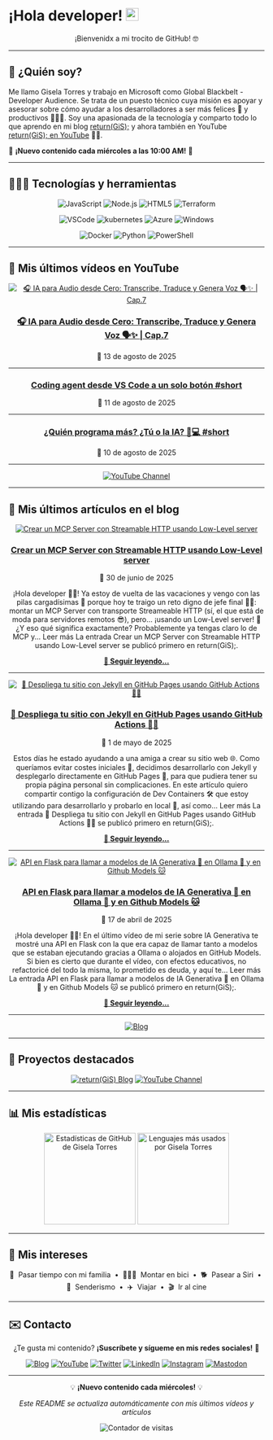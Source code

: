 # ¡Hola developer! <img src="https://media.giphy.com/media/hvRJCLFzcasrR4ia7z/giphy.gif" width="25px" alt="Waving hand animation">

<div align="center">
  
¡Bienvenidx a mi trocito de GitHub! 🤓

</div>

---

## 🤔 ¿Quién soy?

Me llamo Gisela Torres y trabajo en Microsoft como Global Blackbelt - Developer Audience. Se trata de un puesto técnico cuya misión es apoyar y asesorar sobre cómo ayudar a los desarrolladores a ser más felices 🥲 y productivos 👩🏻‍💻. Soy una apasionada de la tecnología y comparto todo lo que aprendo en mi blog [return(GiS);](https://www.returngis.net) y ahora también en YouTube [return(GiS); en YouTube](https://www.youtube.com/@returngis) 🎥🍿.

📅 **¡Nuevo contenido cada miércoles a las 10:00 AM!** 📅

---

## 👩🏼‍💻 Tecnologías y herramientas

<div align="center">

![JavaScript](https://img.shields.io/badge/-JavaScript-F7DF1E?style=for-the-badge&logo=JavaScript&logoColor=black "JavaScript")
![Node.js](https://img.shields.io/badge/-Node.js-339933?style=for-the-badge&logo=node.js&logoColor=white "Node.js")
![HTML5](https://img.shields.io/badge/-HTML5-E34F26?style=for-the-badge&logo=html5&logoColor=white "HTML5")
![Terraform](https://img.shields.io/badge/terraform-7B42BC?logo=terraform&logoColor=white&style=for-the-badge "Terraform")

![VSCode](https://img.shields.io/badge/Visual_Studio_Code-0078D4?style=for-the-badge&logo=visual%20studio%20code&logoColor=white "Visual Studio Code")
![kubernetes](https://img.shields.io/badge/kubernetes-326CE5?logo=kubernetes&logoColor=white&style=for-the-badge "Kubernetes")
![Azure](https://img.shields.io/badge/azure-0078D4?logo=microsoft-azure&logoColor=white&style=for-the-badge "Microsoft Azure")
![Windows](https://img.shields.io/badge/windows-0078D6?logo=windows&logoColor=white&style=for-the-badge "Windows")

![Docker](https://img.shields.io/badge/docker-2496ED?logo=docker&logoColor=white&style=for-the-badge "Docker")
![Python](https://img.shields.io/badge/python-3776AB?logo=python&logoColor=white&style=for-the-badge "Python")
![PowerShell](https://img.shields.io/badge/powershell-5391FE?logo=powershell&logoColor=white&style=for-the-badge "PowerShell")

</div>

---

## 🎥 Mis últimos vídeos en YouTube

<div align="center">

[![🎧 IA para Audio desde Cero: Transcribe, Traduce y Genera Voz 🗣️✨ | Cap.7](https://img.youtube.com/vi/PdSytr086i4/maxresdefault.jpg)](https://www.youtube.com/watch?v=PdSytr086i4)

### [🎧 IA para Audio desde Cero: Transcribe, Traduce y Genera Voz 🗣️✨ | Cap.7](https://www.youtube.com/watch?v=PdSytr086i4)
📅 13 de agosto de 2025

</div>

---

<div align="center">

### [Coding agent desde VS Code a un solo botón #short](https://www.youtube.com/shorts/N7EikZvx0O0)
📅 11 de agosto de 2025

</div>

---

<div align="center">

### [¿Quién programa más? ¿Tú o la IA? 🤖💻 #short](https://www.youtube.com/shorts/3NYt_H0j1Sc)
📅 10 de agosto de 2025

</div>

---

<div align="center">

[![YouTube Channel](https://img.shields.io/badge/Ver%20todos%20los%20vídeos-FF0000?style=for-the-badge&logo=youtube&logoColor=white)](https://www.youtube.com/@returngis)

</div>

---

## 📝 Mis últimos artículos en el blog

<div align="center">

[![Crear un MCP Server con Streamable HTTP usando Low-Level server](https://i0.wp.com/www.returngis.net/wp-content/uploads/2025/06/Crear-un-MCP-Server-con-Streamable-HTTP-usando-Low-Level-server-scaled.png?fit=1060%2C706&amp;ssl=1)](https://www.returngis.net/2025/06/crear-un-mcp-server-con-streamable-http-usando-low-level-server/)

### [Crear un MCP Server con Streamable HTTP usando Low-Level server](https://www.returngis.net/2025/06/crear-un-mcp-server-con-streamable-http-usando-low-level-server/)
📅 30 de junio de 2025

¡Hola developer 👋🏻! Ya estoy de vuelta de las vacaciones y vengo con las pilas cargadísimas 🔋 porque hoy te traigo un reto digno de jefe final 🧟‍♂️: montar un MCP Server con transporte Streameable HTTP (sí, el que está de moda para servidores remotos 😎), pero… ¡usando un Low-Level server! 🧠 ¿Y eso qué significa exactamente? Probablemente ya tengas claro lo de MCP y... 
Leer más
La entrada Crear un MCP Server con Streamable HTTP usando Low-Level server se publicó primero en return(GiS);.

[**📖 Seguir leyendo...**](https://www.returngis.net/2025/06/crear-un-mcp-server-con-streamable-http-usando-low-level-server/)

</div>

---

<div align="center">

[![🚀 Despliega tu sitio con Jekyll en GitHub Pages usando GitHub Actions 🔁✨](https://i0.wp.com/www.returngis.net/wp-content/uploads/2025/05/Desplegando-sitio-web-con-Jekyll-en-GitHub.png?fit=1024%2C1024&amp;ssl=1)](https://www.returngis.net/2025/05/desplegar-un-sitio-con-jekyll-en-github-usando-github-actions/)

### [🚀 Despliega tu sitio con Jekyll en GitHub Pages usando GitHub Actions 🔁✨](https://www.returngis.net/2025/05/desplegar-un-sitio-con-jekyll-en-github-usando-github-actions/)
📅 1 de mayo de 2025

Estos días he estado ayudando a una amiga a crear su sitio web 🌐. Como queríamos evitar costes iniciales 💸, decidimos desarrollarlo con Jekyll y desplegarlo directamente en GitHub Pages 🚀, para que pudiera tener su propia página personal sin complicaciones. En este artículo quiero compartir contigo la configuración de Dev Containers 🛠️ que estoy utilizando para desarrollarlo y probarlo en local 🧪, así como... 
Leer más
La entrada 🚀 Despliega tu sitio con Jekyll en GitHub Pages usando GitHub Actions 🔁✨ se publicó primero en return(GiS);.

[**📖 Seguir leyendo...**](https://www.returngis.net/2025/05/desplegar-un-sitio-con-jekyll-en-github-usando-github-actions/)

</div>

---

<div align="center">

[![API en Flask para llamar a modelos de IA Generativa 🤖 en Ollama 🦙 y en Github Models 🐱](https://i0.wp.com/www.returngis.net/wp-content/uploads/2025/04/API-en-Flask-para-llamar-a-Ollama-y-Github-Models-scaled.png?fit=1060%2C707&amp;ssl=1)](https://www.returngis.net/2025/04/api-en-flask-para-llamar-a-modelos-de-ia-generativa-%f0%9f%a4%96-en-ollama-%f0%9f%a6%99-y-en-github-models-%f0%9f%90%b1/)

### [API en Flask para llamar a modelos de IA Generativa 🤖 en Ollama 🦙 y en Github Models 🐱](https://www.returngis.net/2025/04/api-en-flask-para-llamar-a-modelos-de-ia-generativa-%f0%9f%a4%96-en-ollama-%f0%9f%a6%99-y-en-github-models-%f0%9f%90%b1/)
📅 17 de abril de 2025

¡Hola developer 👋🏻! En el último vídeo de mi serie sobre IA Generativa te mostré una API en Flask con la que era capaz de llamar tanto a modelos que se estaban ejecutando gracias a Ollama o alojados en GitHub Models. Si bien es cierto que durante el vídeo, con efectos educativos, no refactoricé del todo la misma, lo prometido es deuda, y aquí te... 
Leer más
La entrada API en Flask para llamar a modelos de IA Generativa 🤖 en Ollama 🦙 y en Github Models 🐱 se publicó primero en return(GiS);.

[**📖 Seguir leyendo...**](https://www.returngis.net/2025/04/api-en-flask-para-llamar-a-modelos-de-ia-generativa-%f0%9f%a4%96-en-ollama-%f0%9f%a6%99-y-en-github-models-%f0%9f%90%b1/)

</div>

---

<div align="center">

[![Blog](https://img.shields.io/badge/Ver%20todos%20los%20artículos-339933?style=for-the-badge&logo=github-pages&logoColor=white)](https://www.returngis.net)

</div>

---

## 🚀 Proyectos destacados

<div align="center">

[![return(GiS) Blog](https://img.shields.io/badge/BLOG-return(GiS)-339933?style=for-the-badge)](https://www.returngis.net "Mi blog personal")
[![YouTube Channel](https://img.shields.io/badge/YouTube-return(GiS)-FF0000?style=for-the-badge&logo=youtube&logoColor=white)](https://www.youtube.com/@returngis "Mi canal de YouTube")

</div>

---

## 📊 Mis estadísticas

<div align="center">
  <img height="180em" src="https://github-readme-stats.vercel.app/api?username=0gis0&show_icons=true&hide_border=true&&count_private=true&include_all_commits=true" alt="Estadísticas de GitHub de Gisela Torres" />
  <img height="180em" src="https://github-readme-stats.vercel.app/api/top-langs/?username=0gis0&exclude_repo=KNN-Image-Classification&show_icons=true&hide_border=true&layout=compact&langs_count=4" alt="Lenguajes más usados por Gisela Torres" />
</div>

---

## 🥰 Mis intereses

<div align="center">

🐣 &nbsp;Pasar tiempo con mi familia
&nbsp;•&nbsp;
🚴🏼‍♀️ &nbsp;Montar en bici
&nbsp;•&nbsp;
🐕 &nbsp;Pasear a Siri
&nbsp;•&nbsp;
🌲 &nbsp;Senderismo
&nbsp;•&nbsp;
✈️ &nbsp;Viajar
&nbsp;•&nbsp;
🎬 &nbsp;Ir al cine

</div>

---

## ✉️ Contacto

<div align="center">

¿Te gusta mi contenido? **¡Suscríbete y sígueme en mis redes sociales!** 🚀

[![Blog](https://img.shields.io/badge/blog-339933?logo=github-pages&logoColor=white&style=for-the-badge)](https://www.returngis.net "Visita mi blog")
[![YouTube](https://img.shields.io/badge/YouTube-FF0000?style=for-the-badge&logo=youtube&logoColor=white)](https://www.youtube.com/@returngis "🔔 ¡Suscríbete a mi canal!")
[![Twitter](https://img.shields.io/twitter/follow/0gis0?style=for-the-badge)](https://twitter.com/0gis0 "Sígueme en Twitter")
[![LinkedIn](https://img.shields.io/badge/-LinkedIn-blue?style=for-the-badge&logo=Linkedin&logoColor=white)](https://www.linkedin.com/in/giselatorresbuitrago/ "Conéctate conmigo en LinkedIn")
[![Instagram](https://img.shields.io/badge/-Instagram-purple?style=for-the-badge&logo=instagram&logoColor=white)](https://www.instagram.com/0gis0/ "Sígueme en Instagram")
[![Mastodon](https://img.shields.io/badge/-Mastodon-blue?style=for-the-badge&logo=mastodon&logoColor=white)](https://mastodon.cloud/@0gis0 "Sígueme en Mastodon")

</div>

---

<div align="center">

💡 **¡Nuevo contenido cada miércoles!** 💡

*Este README se actualiza automáticamente con mis últimos vídeos y artículos*

![Contador de visitas](https://visitor-badge.glitch.me/badge?page_id=0gis0 "Contador de visitas a mi perfil")

</div>